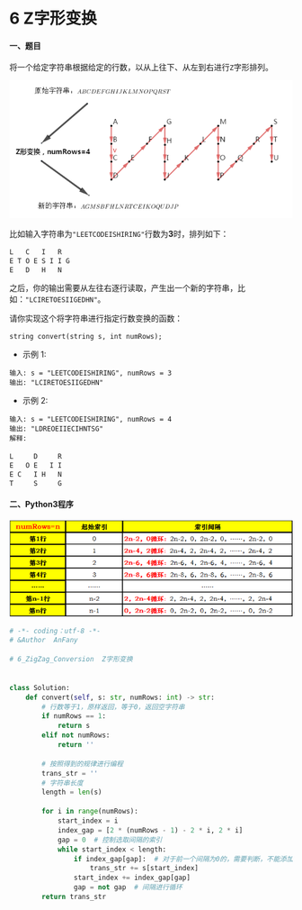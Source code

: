 # 6 Z字形变换


#### 一、题目

将一个给定字符串根据给定的行数，以从上往下、从左到右进行```Z```字形排列。

![image](https://github.com/Anfany/LeetCode_Python3_Solution/blob/master/%E5%AD%97%E7%AC%A6%E4%B8%B2/6.1.png)

比如输入字符串为```"LEETCODEISHIRING"```行数为**3**时，排列如下：
```
L   C   I   R
E T O E S I I G
E   D   H   N
```
之后，你的输出需要从左往右逐行读取，产生出一个新的字符串，比如：```"LCIRETOESIIGEDHN"```。

请你实现这个将字符串进行指定行数变换的函数：
```
string convert(string s, int numRows);
```
* 示例 1:
```
输入: s = "LEETCODEISHIRING", numRows = 3
输出: "LCIRETOESIIGEDHN"
```
* 示例 2:
```
输入: s = "LEETCODEISHIRING", numRows = 4
输出: "LDREOEIIECIHNTSG"
解释:

L     D     R
E   O E   I I
E C   I H   N
T     S     G
```

#### 二、Python3程序


![image](https://github.com/Anfany/LeetCode_Python3_Solution/blob/master/%E5%AD%97%E7%AC%A6%E4%B8%B2/6.2.jpg)

```python
# -*- coding：utf-8 -*-
# &Author  AnFany

# 6_ZigZag_Conversion  Z字形变换


class Solution:
    def convert(self, s: str, numRows: int) -> str:
        # 行数等于1，原样返回，等于0，返回空字符串
        if numRows == 1:
            return s
        elif not numRows:
            return ''

        # 按照得到的规律进行编程
        trans_str = ''
        # 字符串长度
        length = len(s)

        for i in range(numRows):
            start_index = i
            index_gap = [2 * (numRows - 1) - 2 * i, 2 * i]
            gap = 0  # 控制选取间隔的索引
            while start_index < length:
                if index_gap[gap]:  # 对于前一个间隔为0的，需要判断，不能添加同一个字符。
                    trans_str += s[start_index]
                start_index += index_gap[gap]
                gap = not gap  # 间隔进行循环
        return trans_str

```

